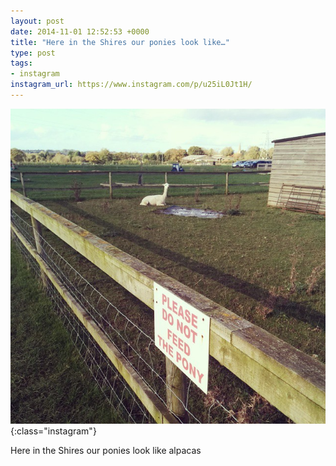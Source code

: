 ```yaml
---
layout: post
date: 2014-11-01 12:52:53 +0000
title: "Here in the Shires our ponies look like…"
type: post
tags:
- instagram
instagram_url: https://www.instagram.com/p/u25iL0Jt1H/
---
```


![Instagram - u25iL0Jt1H](/assets/u25iL0Jt1H.jpg){:class="instagram"}

Here in the Shires our ponies look like alpacas
